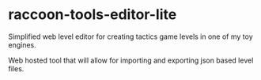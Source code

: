 # raccoon-tools-editor-lite
Simplified web level editor for creating tactics game levels in one of my toy engines.

Web hosted tool that will allow for importing and exporting json based level files.
